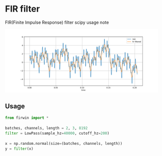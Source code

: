 # FIR filter
FIR(Finite Impulse Response) filter scipy usage note

![lowpass](https://github.com/tk-yoshimura/FIRfilter/blob/main/figures/lowpass.svg)

## Usage

```py
from firwin import *

batches, channels, length = 2, 3, 8192
filter = LowPass(sample_hz=40000, cutoff_hz=200)

x = np.random.normal(size=(batches, channels, length))
y = filter(x)
```
